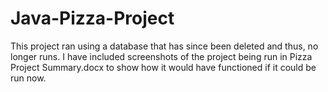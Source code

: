 # Java-Pizza-Project
This project ran using a database that has since been deleted and thus, no longer runs. I have included screenshots of the project being run in Pizza Project Summary.docx to show how it would have functioned if it could be run now.
